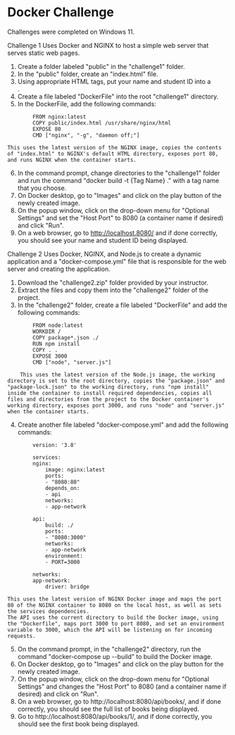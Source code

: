 # Docker Challenge

Challenges were completed on Windows 11.

Challenge 1
Uses Docker and NGINX to host a simple web server that serves static web pages.

1. Create a folder labeled "public" in the "challenge1" folder.
2. In the "public" folder, create an "index.html" file.
3. Using appropriate HTML tags, put your name and student ID into a <DIV>.
4. Create a file labeled "DockerFile" into the root "challenge1" directory.
5. In the DockerFile, add the following commands:
```
        FROM nginx:latest
        COPY public/index.html /usr/share/nginx/html
        EXPOSE 80
        CMD ["nginx", "-g", "daemon off;"]
```
    This uses the latest version of the NGINX image, copies the contents of "index.html" to NGINX's default HTML directory, exposes port 80, and runs NGINX when the container starts.

6. In the command prompt, change directories to the "challenge1" folder and run the command "docker build -t {Tag Name} ." with a tag name that you choose.
7. On Docker desktop, go to "Images" and click on the play button of the newly created image.
8. On the popup window, click on the drop-down menu for "Optional Settings" and set the "Host Port" to 8080 (a container name if desired) and click "Run".
9. On a web browser, go to http://localhost.8080/ and if done correctly, you should see your name and student ID being displayed.

Challenge 2
Uses Docker, NGINX, and Node.js to create a dynamic application and a "docker-compose.yml" file that is responsible for the web server and creating the application.

1. Download the "challenge2.zip" folder provided by your instructor.
2. Extract the files and copy them into the "challenge2" folder of the project.
3. In the "challenge2" folder, create a file labeled "DockerFile" and add the following commands:

```
        FROM node:latest
        WORKDIR /
        COPY package*.json ./
        RUN npm install
        COPY . .
        EXPOSE 3000
        CMD ["node", "server.js"]
```

        This uses the latest version of the Node.js image, the working directory is set to the root directory, copies the "package.json" and "package-lock.json" to the working directory, runs "npm install" inside the container to install required dependencies, copies all files and directories from the project to the Docker container's working directory, exposes port 3000, and runs "node" and "server.js" when the container starts.

4. Create another file labeled "docker-compose.yml" and add the following commands:

```
        version: '3.8'

        services:
        nginx:
            image: nginx:latest
            ports:
            - "8080:80"
            depends_on:
            - api
            networks:
            - app-network

        api:
            build: ./
            ports:
            - "8080:3000"
            networks:
            - app-network
            environment:
            - PORT=3000

        networks:
        app-network:
            driver: bridge
```

    This uses the latest version of NGINX Docker image and maps the port 80 of the NGINX container to 8080 on the local host, as well as sets the services dependencies.
    The API uses the current directory to build the Docker image, using the "Dockerfile", maps port 3000 to port 8080, and set an environment variable to 3000, which the API will be listening on for incoming requests.
    
5. On the command prompt, in the "challenge2" directory, run the command "docker-compose up --build" to build the Docker image.
6. On Docker desktop, go to "Images" and click on the play button for the newly created image.
7. On the popup window, click on the drop-down menu for "Optional Settings" and changes the "Host Port" to 8080 (and a container name if desired) and click on "Run".
8. On a web browser, go to http://localhost:8080/api/books/, and if done correctly, you should see the full list of books being displayed.
9. Go to http://localhost:8080/api/books/1/, and if done correctly, you should see the first book being displayed.